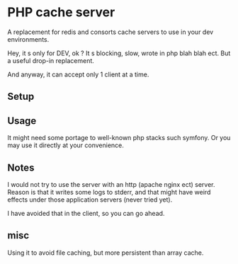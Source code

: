 # PHP cache server

A replacement for redis and consorts cache servers to use in your dev environments.

Hey, it s only for DEV, ok ? It s blocking, slow, wrote in php blah blah ect. But a useful drop-in replacement.

And anyway, it can accept only 1 client at a time.

## Setup

## Usage

It might need some portage to well-known php stacks such symfony.
Or you may use it directly at your convenience.

## Notes

I would not try to use the server with an http (apache nginx ect) server.
Reason is that it writes some logs to stderr, and that might have weird effects under those application servers (never tried yet).

I have avoided that in the client, so you can go ahead.

## misc

Using it to avoid file caching, but more persistent than array cache.

